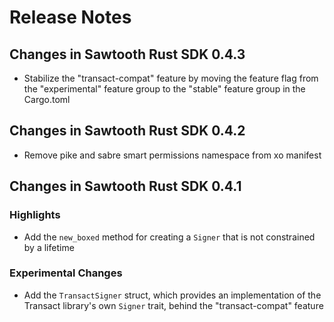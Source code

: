 # Release Notes

## Changes in Sawtooth Rust SDK 0.4.3

* Stabilize the "transact-compat" feature by moving the feature flag from the
  "experimental" feature group to the "stable" feature group in the Cargo.toml

## Changes in Sawtooth Rust SDK 0.4.2

* Remove pike and sabre smart permissions namespace from xo manifest

## Changes in Sawtooth Rust SDK 0.4.1

### Highlights

* Add the `new_boxed` method for creating a `Signer` that is not constrained by
  a lifetime

### Experimental Changes

* Add the `TransactSigner` struct, which provides an implementation of the
  Transact library's own `Signer` trait, behind the "transact-compat" feature
